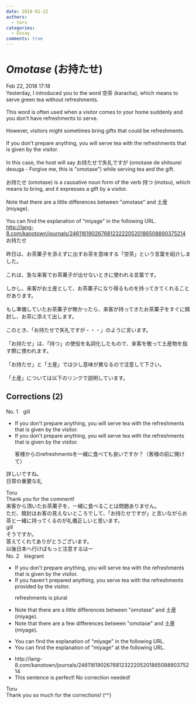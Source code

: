 ```yaml
---
date: 2018-02-22
authors:
  - toru
categories:
  - Essay
comments: true
---
```


# <strong><em>Omotase</strong></em> (お持たせ)
<div class="date">Feb 22, 2018 17:18</div>
<div id="post"><div id="body_show_ori">
Yesterday, I introduced you to the word 空茶 (karacha), which means to serve green tea without refreshments.<br/><br/>This word is often used when a visitor comes to your home suddenly and you don't have refreshments to serve.<br/><br/>However, visitors might sometimes bring gifts that could be refreshments.<br/><br/>If you don't prepare anything, you will serve tea with the refreshments that is given by the visitor.<br/><br/>In this case, the host will say お持たせで失礼ですが (omotase de shitsurei desuga - Forgive me, this is "omotase") while serving tea and the gift.<br/><br/>お持たせ (omotase)  is a causative noun form of the verb 持つ (motsu), which means to bring, and it expresses a gift by a visitor.<br/><br/>Note that there are a little differences between "omotase" and 土産 (miyage).<br/><br/>You can find the explanation of "miyage" in the following URL.<br/><a href="http://lang-8.com/kanotown/journals/246116190267681232220520186508890375214" target="_blank">http://lang-8.com/kanotown/journals/246116190267681232220520186508890375214</a>
</div></div>

<!-- more -->

<div id="post_ja"><div id="body_show_mo">
お持たせ<br/><br/>昨日は、お茶菓子を添えずに出すお茶を意味する「空茶」という言葉を紹介しました。<br/><br/>これは、急な来客でお茶菓子が出せないときに使われる言葉です。<br/><br/>しかし、来客がお土産として、お茶菓子になり得るものを持ってきてくれることがあります。<br/><br/>もし準備していたお茶菓子が無かったら、来客が持ってきたお茶菓子をすぐに開封し、お茶に添えて出します。<br/><br/>このとき、「お持たせで失礼ですが・・・」のように言います。<br/><br/>「お持たせ」は、「持つ」の使役を名詞化したもので、来客を敬って土産物を指す際に使われます。<br/><br/>「お持たせ」と「土産」では少し意味が異なるので注意して下さい。<br/><br/>「土産」については以下のリンクで説明しています。
</div></div>

## Corrections (2)
<div id="block"><div class="first_name"> No. 1　<span class="just_name">gill</span></div><div id="block2">
<ul class="correction_field">
<li class="incorrect">If you don't prepare anything, you will serve tea with the refreshments that is given by the visitor.</li>
<li class="corrected correct">
If you don't prepare anything, you will serve tea with the refreshments that is given by the visitor.
<p class="correction_comment">客様からのrefreshmentsを一緒に食べても良いですか？（客様の前に開けて）</p>
</li>
</ul>
<p class="comment_small">
 詳しいですね。
 <br/>
 日常の重要な礼
</p>

</div><div class="name"><span class="just_name">Toru</span><br>
Thank you for the comment!<br/>来客から頂いたお茶菓子を、一緒に食べることは問題ありません。<br/>ただ、開封はお客の見えないところでして、「お持たせですが」と言いながらお茶と一緒に持ってくるのが礼儀正しいと思います。
</div>
<div class="name"><span class="just_name">gill</span><br>
そうですか。<br/>答えてくれてありがとうございます。<br/>以後日本へ行けばもっと注意するはー
</div>
</div>
<div id="block"><div class="first_name"> No. 2　<span class="just_name">klegrant</span></div><div id="block2">
<ul class="correction_field">
<li class="incorrect">If you don't prepare anything, you will serve tea with the refreshments that is given by the visitor.</li>
<li class="corrected correct">
If you haven't prepared anything, you serve tea with the refreshments provided by the visitor.
<p class="correction_comment">refreshments is plural</p>
</li>
</ul>
<ul class="correction_field">
<li class="incorrect">Note that there are a little differences between "omotase" and 土産 (miyage).</li>
<li class="corrected correct">
Note that there are a few differences between "omotase" and 土産 (miyage).
</li>
</ul>
<ul class="correction_field">
<li class="incorrect">You can find the explanation of "miyage" in the following URL.</li>
<li class="corrected correct">
You can find the explanation of "miyage" at the following URL.
</li>
</ul>
<ul class="correction_field">
<li class="incorrect">http://lang-8.com/kanotown/journals/246116190267681232220520186508890375214</li>
<li class="corrected perfect">This sentence is perfect! No correction needed!</li>
</ul>
</div><div class="name"><span class="just_name">Toru</span><br>
Thank you so much for the corrections! (^^)
</div>
</div>
